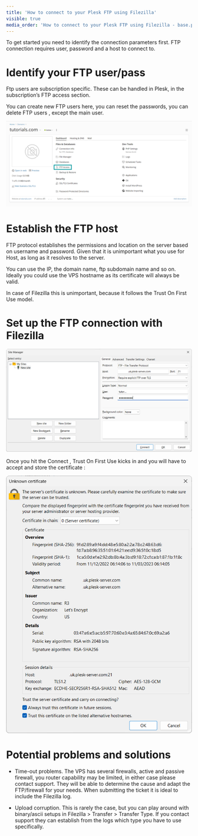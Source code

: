 ```yaml
---
title: 'How to connect to your Plesk FTP using Filezilla'
visible: true
media_order: 'How to connect to your Plesk FTP using Filezilla - base.png,How to connect to your Plesk FTP using Filezilla - Certificate.png,How to connect to your Plesk FTP using Filezilla - Sites Manager.png,How to connect to your Plesk FTP using Filezilla - base.xcf,How to connect to your Plesk FTP using Filezilla - Certificate.xcf,How to connect to your Plesk FTP using Filezilla - Sites Manager.xcf'
---
```


To get started you need to identify the connection parameters first. FTP connection requires user, password and a host to connect to.

# Identify your FTP user/pass

Ftp users are subscription specific. These can be handled in Plesk, in the subscription’s  FTP access section.

You can create new FTP users here, you can reset the passwords, you can delete FTP users , except the main user.

![Plesk FTP users](How%20to%20connect%20to%20your%20Plesk%20FTP%20using%20Filezilla%20-%20base.png)

# Establish the FTP host

FTP protocol establishes the permissions and location on the server based on username and password. Given that it is unimportant what you use for Host, as long as it resolves to the server.

You can use the IP, the domain name, ftp subdomain name and so on. Ideally you could use the VPS hostname as its certificate will always be valid.

In case of Filezilla this is unimportant, because it follows the Trust On First Use model.

# Set up the FTP connection with Filezilla
![Filezilla Sites Manager](How%20to%20connect%20to%20your%20Plesk%20FTP%20using%20Filezilla%20-%20Sites%20Manager.png)

Once you hit the Connect ,  Trust On First Use kicks in and you will have to accept and store the certificate :

![Filezilla Certificate Prompt](How%20to%20connect%20to%20your%20Plesk%20FTP%20using%20Filezilla%20-%20Certificate.png)

# Potential problems and solutions

* Time-out problems. The VPS has several firewalls, active and passive firewall, you router capability may be limited, in either case please contact support. They will be able to determine the cause and adapt the FTP/firewall for your needs. When submitting the ticket it is ideal to include the Filezilla log.

* Upload corruption. This is rarely the case, but you can play around with binary/ascii setups in Filezilla > Transfer > Transfer Type. If you contact support they can establish from the logs which type you have to use specifically.


